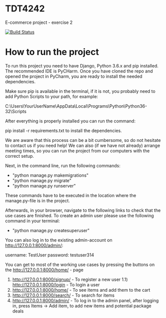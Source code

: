 # TDT4242
E-commerce project - exercise 2

[![Build Status](https://travis-ci.org/NoraTomas/TDT4242.svg?branch=master)](https://travis-ci.org/NoraTomas/TDT4242)

# How to run the project

To run this project you need to have Django, Python 3.6.x and pip installed.
The recommended IDE is PyCHarm.
Once you have cloned the repo and opened the project in PyCharm, you are
ready to install the needed dependencies.

Make sure pip is available in the terminal, if it is not, you probably need to
add Python Scripts to your path, for example:

C:\Users\YourUserName\AppData\Local\Programs\Python\Python36-32\Scripts

After everything is properly installed you can run the command:

pip install -r requirements.txt to install the dependencies.

We are aware that this process can be a bit cumbersome, so do not hesitate
to contact us if you need help! We can also (if we have not already)
arrange meeting times, so you can run the project from our computers with
the correct setup.


Next, in the command line, run the following commands:
 - "python manage.py makemigrations"
 - "python manage.py migrate"
 - "python manage.py runserver"

 These commands have to be executed in the location where the manage.py-file is
 in the project.

 Afterwards, in your browser, navigate to the following links to
 check that the use cases are finished. To create an admin user please use the
 following command in your terminal:

 - "python manage.py createsuperuser"

 You can also log in to the existing admin-account on
 http://127.0.0.1:8000/admin/:

 username: TestUser
 password: testuser314

 You can get to most of the working use cases by pressing the buttons
 on the http://127.0.0.1:8000/home/ - page


 1) http://127.0.0.1:8000/signup/ - To register a new user
 1.1) http://127.0.0.1:8000/login - To login a user
 2) http://127.0.0.1:8000/home/ - To see items and add them to the cart
 3) http://127.0.0.1:8000/search/ - To search for items
 4) http://127.0.0.1:8000/admin/ - To log in to the admin panel,
 after logging in, press Items -> Add item, to add new items
 and potential package deals  






